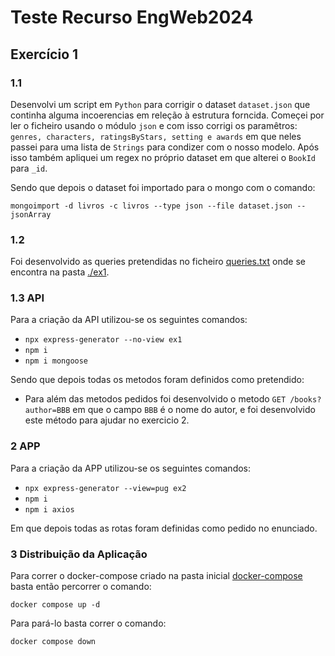# Teste Recurso EngWeb2024

## Exercício 1

### 1.1

Desenvolvi um script em `Python` para corrigir o dataset `dataset.json` que continha alguma incoerencias em releção à estrutura forncida. Começei por ler o ficheiro usando o módulo `json` e com isso corrigi os paramêtros: `genres, characters, ratingsByStars, setting e awards` em que neles passei para uma lista de `Strings` para condizer com o nosso modelo. Após isso também apliquei um regex no próprio dataset em que alterei o `BookId` para `_id`.

Sendo que depois o dataset foi importado para o mongo com o comando:
```
mongoimport -d livros -c livros --type json --file dataset.json --jsonArray
```

### 1.2
Foi desenvolvido as queries pretendidas no ficheiro [queries.txt](./ex1/queries.txt) onde se encontra na pasta [./ex1](./ex1/).

### 1.3 API

Para a criação da API utilizou-se os seguintes comandos:
- `npx express-generator --no-view ex1`
- `npm i`
- `npm i mongoose`

Sendo que depois todas os metodos foram definidos como pretendido:
- Para além das metodos pedidos foi desenvolvido o metodo `GET /books?author=BBB` em que o campo `BBB` é o nome do autor, e foi desenvolvido este método para ajudar no exercicio 2.


### 2 APP

Para a criação da APP utilizou-se os seguintes comandos:
- `npx express-generator --view=pug ex2`
- `npm i`
- `npm i axios`

Em que depois todas as rotas foram definidas como pedido no enunciado.

### 3 Distribuição da Aplicação

Para correr o docker-compose criado na pasta inicial [docker-compose](./docker-compose.yml) basta então percorrer o comando:

```
docker compose up -d
```

Para pará-lo basta correr o comando:
```
docker compose down
```


